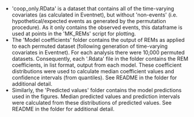 - 'coop_only.RData' is a dataset that contains all of the time-varying covariates (as calculated in Eventnet), but without 'non-events' (i.e. hypothetical/expected events as generated by the permutation procedure). As it only contains the observed events, this dataframe is used at points in the 'MK_REMs' script for plotting.
- The 'Model coefficients' folder contains the output of REMs as applied to each permuted dataset (following generation of time-varying covariates in Eventnet). For each analysis there were 10,000 permuted datasets. Consequently, each '.Rdata' file in the folder contains the REM coefficients, in list format, output from each model. These coefficient distributions were used to calculate median coefficient values and confidence intervals (from quantiles). See README in the folder for additional detail.
- Similarly, the 'Predicted values' folder contains the model predictions used in the figures. Median predicted values and prediction intervals were calculated from these distributions of predicted values. See README in the folder for additional detail.
